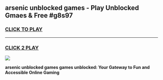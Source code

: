 
## arsenic unblocked games - Play Unblocked Gmaes & Free #g8s97
<h3>
<a href="https://news.freeplayer.one?title=arsenic_unblocked_games&ref=03M">CLICK TO PLAY</a></h3>
<hr>

<h3>
<a href="https://news.freeplayer.one?title=arsenic_unblocked_games&ref=03M">CLICK 2 PLAY</a>
  
</h3>

<a href="https://news.freeplayer.one?title=arsenic_unblocked_games&ref=03M"><img src="https://clearcache.store/games.png"></a>


**arsenic unblocked games games unblocked: Your Gateway to Fun and Accessible Online Gaming**
